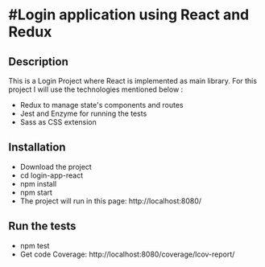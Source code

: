 #Login application using React and Redux
===============

## Description

This is a Login Project where React is implemented as main library.
For this project I will use the technologies mentioned below :
- Redux to manage state's components and routes
- Jest and Enzyme for running the tests
- Sass as CSS extension

## Installation

- Download the project
- cd login-app-react
- npm install
- npm start
- The project will run in this page: http://localhost:8080/


## Run the tests

- npm test
- Get code Coverage: http://localhost:8080/coverage/lcov-report/
